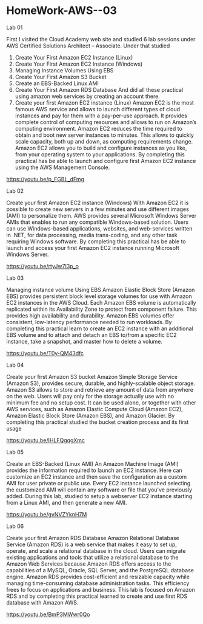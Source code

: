 # HomeWork-AWS--03
Lab 01

First I visited the Cloud Academy web site and studied 6 lab sessions under AWS Certified Solutions Architect – Associate.
Under that studied
1.	Create Your First Amazon EC2 Instance (Linux)
2.	Create Your First Amazon EC2 Instance (Windows)
3.	Managing Instance Volumes Using EBS
4.	Create Your First Amazon S3 Bucket
5.	Create an EBS-Backed Linux AMI
6.	Create Your First Amazon RDS Database
And did all these practical using amazon web services by creating an account there.
1.	Create your first Amazon EC2 instance (Linux)
Amazon EC2 is the most famous AWS service and allows to launch different types of cloud instances and pay for them with a pay-per-use approach. It provides complete control of computing resources and allows to run on Amazon’s computing environment. Amazon EC2 reduces the time required to obtain and boot new server instances to minutes. This allows to quickly scale capacity, both up and down, as computing requirements change. Amazon EC2 allows you to build and configure instances as you like, from your operating system to your applications.
By completing this practical has be able to launch and configure first Amazon EC2 instance using the AWS Management Console.

https://youtu.be/p_FGBL_dFmg

Lab 02

Create your first Amazon EC2 instance (Windows)
With Amazon EC2 it is possible to create new servers in a few minutes and use different images (AMI) to personalize them. AWS provides several Microsoft Windows Server AMIs that enables to run any compatible Windows-based solution. Users can use Windows-based applications, websites, and web-services written in .NET, for data processing, media trans-coding, and any other task requiring Windows software.
By completing this practical has be able to launch and access your first Amazon EC2 instance running Microsoft Windows Server.

https://youtu.be/rtyJw7I3p_o

Lab 03

Managing instance volume Using EBS
Amazon Elastic Block Store (Amazon EBS) provides persistent block level storage volumes for use with Amazon EC2 instances in the AWS Cloud. Each Amazon EBS volume is automatically replicated within its Availability Zone to protect from component failure. This provides high availability and durability. Amazon EBS volumes offer consistent, low-latency performance needed to run workloads.
By completing this practical learn to create an EC2 instance with an additional EBS volume and to attach and detach an EBS to/from a specific EC2 instance, take a snapshot, and master how to delete a volume.

https://youtu.be/T0y-QM43dfc

Lab 04

Create your first Amazon S3 bucket
Amazon Simple Storage Service (Amazon S3), provides secure, durable, and highly-scalable object storage. Amazon S3 allows to store and retrieve any amount of data from anywhere on the web. Users will pay only for the storage actually use with no minimum fee and no setup cost. It can be used alone, or together with other AWS services, such as Amazon Elastic Compute Cloud (Amazon EC2), Amazon Elastic Block Store (Amazon EBS), and Amazon Glacier.
By completing this practical studied the bucket creation process and its first usage

https://youtu.be/IHLFQgqgXmc

Lab 05


Create an EBS-Backed (Linux AMI)
An Amazon Machine Image (AMI) provides the information required to launch an EC2 instance. Here can customize an EC2 instance and then save the configuration as a custom AMI for user private or public use. Every EC2 instance launched selecting the customized AMI will contain any software or file that you've previously added.
During this lab, studied to setup a webserver EC2 instance starting from a Linux AMI, and then generate a new AMI.


https://youtu.be/gvNVZYknH7M

Lab 06

Create your first Amazon RDS Database
Amazon Relational Database Service (Amazon RDS) is a web service that makes it easy to set up, operate, and scale a relational database in the cloud. Users can migrate existing applications and tools that utilize a relational database to the Amazon Web Services because Amazon RDS offers access to the capabilities of a MySQL, Oracle, SQL Server, and the PostgreSQL database engine. Amazon RDS provides cost-efficient and resizable capacity while managing time-consuming database administration tasks. This efficiency frees to focus on applications and business.
This lab is focused on Amazon RDS and by completing this practical learned to create and use first RDS database with Amazon AWS.

https://youtu.be/BmP3MWwr0Qo


